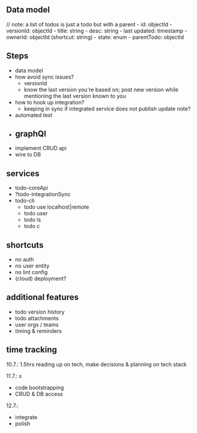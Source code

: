 ## Data model

<todo>
// note: a list of todos is just a todo but with a parent
- id: objectId
- versionId: objectId
- title: string
- desc: string
- last updated: timestamp
- ownerId: objectId (shortcut: string)
- state: enum
- parentTodo: objectId


## Steps
- data model
- how avoid sync issues?
    - versionId
    - know the last version you're based on; post new version while mentioning the last version known to you
- how to hook up integration?
    - keeping in sync if integrated service does not publish update note?
- automated test
- graphQl
    - 
- implement CRUD api
- wire to DB


## services
- todo-coreApi
- ?todo-integrationSync
- todo-cli
    - todo use localhost|remote
    - todo user <userName>
    - todo ls
    - todo c

## shortcuts
- no auth
- no user entity
- no lint config
- (cloud) deployment?

## additional features
- todo version history
- todo attachments
- user orgs / teams
- timing & reminders


## time tracking
10.7.: 
1.5hrs
reading up on tech, make decisions & planning on tech stack

11.7.:
x
- code bootstrapping
- CRUD & DB access

12.7.:
- integrate
- polish
